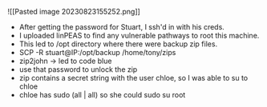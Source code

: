 ![[Pasted image 20230823155252.png]]
- After getting the password for Stuart, I ssh'd in with his creds.
- I uploaded linPEAS to find any vulnerable pathways to root this machine.
- This led to /opt directory where there were backup zip files.
- SCP -R stuart@IP:/opt/backup /home/tony/zips
- zip2john -> led to code blue
- use that password to unlock the zip
- zip contains a secret string with the user chloe, so I was able to su to chloe
- chloe has sudo (all | all) so she could sudo su root